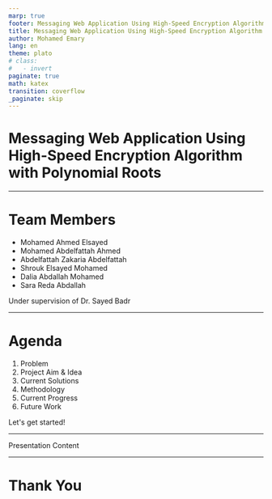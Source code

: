 ```yaml
---
marp: true
footer: Messaging Web Application Using High-Speed Encryption Algorithm withPolynomial Roots
title: Messaging Web Application Using High-Speed Encryption Algorithm withPolynomial Roots
author: Mohamed Emary
lang: en
theme: plato
# class: 
#   - invert
paginate: true
math: katex
transition: coverflow
_paginate: skip
---
```


<!-- 
_class: slide-one
-->

# Messaging Web Application Using High-Speed Encryption Algorithm with Polynomial Roots

---

# Team Members

- Mohamed Ahmed Elsayed
- Mohamed Abdelfattah Ahmed
- Abdelfattah Zakaria Abdelfattah
- Shrouk Elsayed Mohamed
- Dalia Abdallah Mohamed
- Sara Reda Abdallah

Under supervision of Dr. Sayed Badr

---

# Agenda

1. Problem
2. Project Aim & Idea
3. Current Solutions
4. Methodology
5. Current Progress
6. Future Work

Let's get started!

---

Presentation Content

---

<!-- 
_class: last
-->

# Thank You
